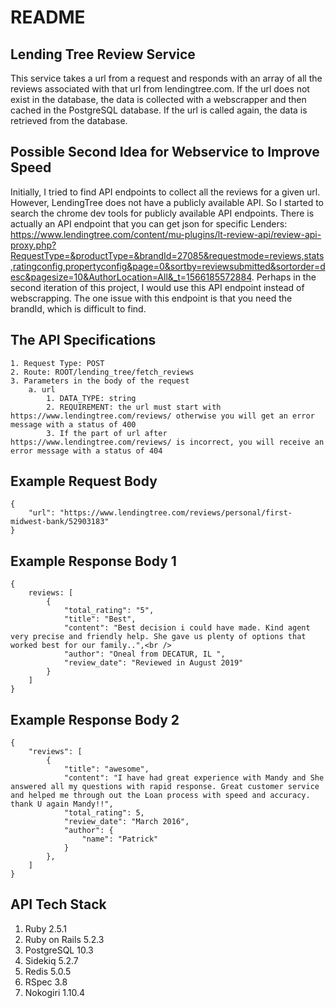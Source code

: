 # README

## Lending Tree Review Service <br />
This service takes a url from a request and responds with an array of all the reviews associated with that url from lendingtree.com. If the url does not exist in the database, the data is collected with a webscrapper and then cached in the PostgreSQL database. If the url is called again, the data is retrieved from the database.

## Possible Second Idea for Webservice to Improve Speed<br />
Initially, I tried to find API endpoints to collect all the reviews for a given url. However, LendingTree does not have a publicly available API. So I started to search the chrome dev tools for publicly available API endpoints. There is actually an API endpoint that you can get json for specific Lenders: https://www.lendingtree.com/content/mu-plugins/lt-review-api/review-api-proxy.php?RequestType=&productType=&brandId=27085&requestmode=reviews,stats,ratingconfig,propertyconfig&page=0&sortby=reviewsubmitted&sortorder=desc&pagesize=10&AuthorLocation=All&_t=1566185572884. Perhaps in the second iteration of this project, I would use this API endpoint instead of webscrapping. The one issue with this endpoint is that you need the brandId, which is difficult to find.

## The API Specifications<br />
    1. Request Type: POST
    2. Route: ROOT/lending_tree/fetch_reviews
    3. Parameters in the body of the request
        a. url
            1. DATA_TYPE: string
            2. REQUIREMENT: the url must start with https://www.lendingtree.com/reviews/ otherwise you will get an error message with a status of 400
            3. If the part of url after https://www.lendingtree.com/reviews/ is incorrect, you will receive an error message with a status of 404
    
## Example Request Body<br />
```
{
	"url": "https://www.lendingtree.com/reviews/personal/first-midwest-bank/52903183"
}
```

## Example Response Body 1<br />

```
{
    reviews: [
        {
            "total_rating": "5",
            "title": "Best",
            "content": "Best decision i could have made. Kind agent very precise and friendly help. She gave us plenty of options that worked best for our family..",<br />
            "author": "Oneal from DECATUR, IL ",
            "review_date": "Reviewed in August 2019"
        }
    ]
}
```

## Example Response Body 2<br />
```
{
    "reviews": [
        {
            "title": "awesome",
            "content": "I have had great experience with Mandy and She answered all my questions with rapid response. Great customer service and helped me through out the Loan process with speed and accuracy. thank U again Mandy!!",
            "total_rating": 5,
            "review_date": "March 2016",
            "author": {
                "name": "Patrick"
            }
        },
    ]
}
```

## API Tech Stack<br />
1. Ruby 2.5.1<br />
2. Ruby on Rails 5.2.3<br />
3. PostgreSQL 10.3<br />
4. Sidekiq 5.2.7<br />
5. Redis 5.0.5<br />
6. RSpec 3.8<br />
7. Nokogiri 1.10.4<br />
